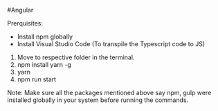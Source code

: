 #Angular

Prerquisites:
- Install npm globally
- Install Visual Studio Code (To transpile the Typescript code to JS)


1) Move to respective folder in the terminal.
2) npm install yarn -g
3) yarn
4) npm run start

Note:
  Make sure all the packages mentioned above say npm, gulp were installed globally in your system before running the commands.
